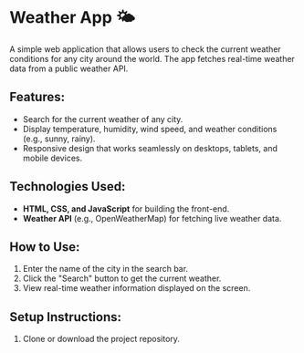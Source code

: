 # Weather App 🌤️

A simple web application that allows users to check the current weather conditions for any city around the world. The app fetches real-time weather data from a public weather API.

## Features:
- Search for the current weather of any city.
- Display temperature, humidity, wind speed, and weather conditions (e.g., sunny, rainy).
- Responsive design that works seamlessly on desktops, tablets, and mobile devices.

## Technologies Used:
- **HTML, CSS, and JavaScript** for building the front-end.
- **Weather API** (e.g., OpenWeatherMap) for fetching live weather data.

## How to Use:
1. Enter the name of the city in the search bar.
2. Click the "Search" button to get the current weather.
3. View real-time weather information displayed on the screen.

## Setup Instructions:
1. Clone or download the project repository.

